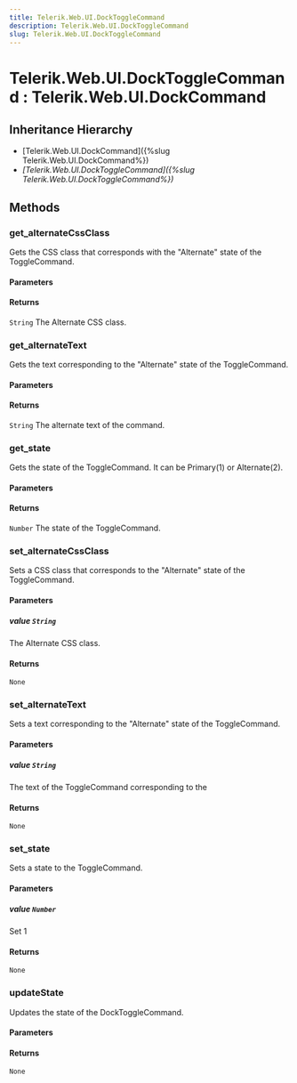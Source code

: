 ```yaml
---
title: Telerik.Web.UI.DockToggleCommand
description: Telerik.Web.UI.DockToggleCommand
slug: Telerik.Web.UI.DockToggleCommand
---
```


# Telerik.Web.UI.DockToggleCommand : Telerik.Web.UI.DockCommand 

## Inheritance Hierarchy

* [Telerik.Web.UI.DockCommand]({%slug Telerik.Web.UI.DockCommand%})
* *[Telerik.Web.UI.DockToggleCommand]({%slug Telerik.Web.UI.DockToggleCommand%})*


## Methods

###  get_alternateCssClass

Gets the CSS class that corresponds with the "Alternate" state of the ToggleCommand.

#### Parameters

#### Returns

`String` The Alternate CSS class.

### get_alternateText

Gets the text corresponding to the "Alternate" state of the ToggleCommand.

#### Parameters

#### Returns

`String` The alternate text of the command.

### get_state

Gets the state of the ToggleCommand. It can be Primary(1) or Alternate(2).

#### Parameters

#### Returns

`Number` The state of the ToggleCommand.

### set_alternateCssClass

Sets a CSS class that corresponds to the "Alternate" state of the ToggleCommand.

#### Parameters

##### value `String`

The Alternate CSS class.

#### Returns

`None` 

### set_alternateText

Sets a text corresponding to the "Alternate" state of the ToggleCommand.

#### Parameters

##### value `String`

The text of the ToggleCommand corresponding to the 

#### Returns

`None` 

### set_state

Sets a state to the ToggleCommand.

#### Parameters

##### value `Number`

Set 1

#### Returns

`None` 

### updateState

Updates the state of the DockToggleCommand.

#### Parameters

#### Returns

`None` 



